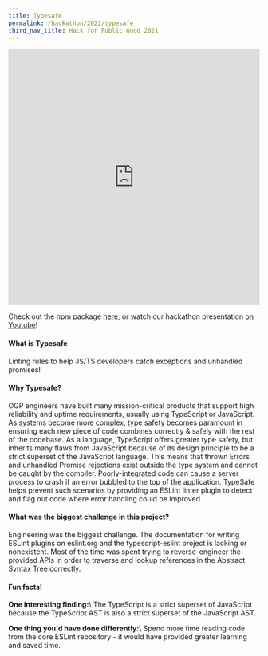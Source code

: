 ```yaml
---
title: Typesafe
permalink: /hackathon/2021/typesafe
third_nav_title: Hack for Public Good 2021
---
```



<iframe src="https://docs.google.com/presentation/d/e/2PACX-1vQz1r9EmNASnfeummp-DLLy3DuVnC4mkJO6KxLe9eB1ImsT3NUJ-MWqt1MEb3iwfmRMWoj8Yw2cTDwp/embed?start=false&loop=false&delayms=3000" frameborder="0" width="100%"  height="515" allowfullscreen="true" mozallowfullscreen="true" webkitallowfullscreen="true"></iframe>

Check out the npm package [here](https://www.npmjs.com/package/eslint-plugin-typesafe), or watch our hackathon presentation [on Youtube](https://www.youtube.com/embed/bMwZrRxlOuI)!

#### What is Typesafe
Linting rules to help JS/TS developers catch exceptions and unhandled promises!

#### Why Typesafe?
OGP engineers have built many mission-critical products that support high reliability and uptime requirements, usually using TypeScript or JavaScript. As systems become more complex, type safety becomes paramount in ensuring each new piece of code combines correctly & safely with the rest of the codebase. As a language, TypeScript offers greater type safety, but inherits many flaws from JavaScript because of its design principle to be a strict superset of the JavaScript language. This means that thrown Errors and unhandled Promise rejections exist outside the type system and cannot be caught by the compiler. Poorly-integrated code can cause a server process to crash if an error bubbled to the top of the application. TypeSafe helps prevent such scenarios by providing an ESLint linter plugin to detect and flag out code where error handling could be improved.

#### What was the biggest challenge in this project? 
Engineering was the biggest challenge. The documentation for writing ESLint plugins on eslint.org and the typescript-eslint project is lacking or nonexistent. Most of the time was spent trying to reverse-engineer the provided APIs in order to traverse and lookup references in the Abstract Syntax Tree correctly.


#### Fun facts!
**One interesting finding:**\\
The TypeScript is a strict superset of JavaScript because the TypeScript AST is also a strict superset of the JavaScript AST.

**One thing you'd have done differently:**\\
Spend more time reading code from the core ESLint repository - it would have provided greater learning and saved time.